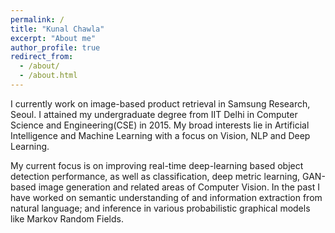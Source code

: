 ```yaml
---
permalink: /
title: "Kunal Chawla"
excerpt: "About me"
author_profile: true
redirect_from: 
  - /about/
  - /about.html
---
```


I currently work on image-based product retrieval in Samsung Research, Seoul. I attained my undergraduate degree from IIT Delhi in Computer Science and Engineering(CSE) in 2015. My broad interests lie in Artificial Intelligence and Machine Learning with a focus on Vision, NLP and Deep Learning.

My current focus is on improving real-time deep-learning based object detection performance, as well as classification, deep metric learning, GAN-based image generation and related areas of Computer Vision. In the past I have worked on semantic understanding of and information extraction from natural language; and inference in various probabilistic graphical models like Markov Random Fields.